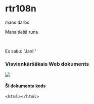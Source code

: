 # rtr108n
mans darbs
<html>
<meta http-equiv="content-type" content="text/html; charset=UTF-8" />
<title> Mana WEB lapa </title>

Mana tiešā runa

<br/>
<p>Es saku: "Jani!"</p>


<h3>Visvienkāršākais Web dokuments </h3>
<img src="snapshot1.png">

<h4>Šī dokumenta kods</h4>
<pre>
&lt;html&gt;&lt;/html&gt;
</pre>

</html>
